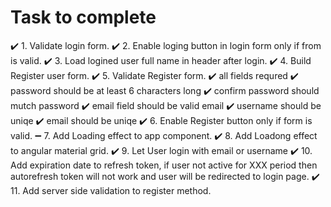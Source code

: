 # Task to complete

✔️  1.  Validate login form. 
✔️  2.  Enable loging button in login form only if from is valid.
✔️  3.  Load logined user full name in header after login.
✔️  4.  Build Register user form.
✔️  5.  Validate Register form.
        ✔️  all fields requred
        ✔️  password should be at least 6 characters long
        ✔️  confirm password should mutch password
        ✔️  email field should be valid email
        ✔️  username should be uniqe
        ✔️  email should be uniqe
✔️  6.  Enable Register button only if form is valid.
➖  7.  Add Loading effect to app component.
✔️  8.  Add Loadong effect to angular material grid.
✔️  9.  Let User login with email or username 
✔️  10. Add expiration date to refresh token,
            if user not active for XXX period then autorefresh token will not work
            and user will be redirected to login page.
✔️  11. Add server side validation to register method.